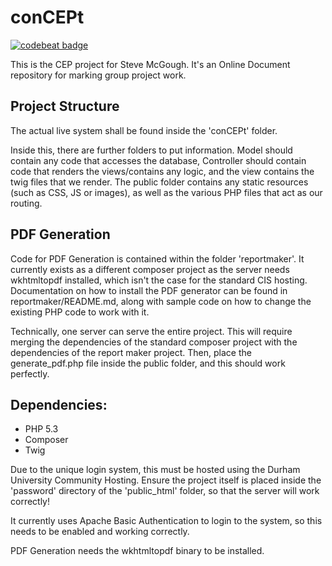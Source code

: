 # conCEPt
[![codebeat badge](https://codebeat.co/badges/c02753d8-0610-451f-b668-b1b45ee33e75)](https://codebeat.co/a/ryan-collins/projects/concept-master)

This is the CEP project for Steve McGough. It's an Online Document repository for marking group project work.

## Project Structure
The actual live system shall be found inside the 'conCEPt' folder.

Inside this, there are further folders to put information. Model should contain any code that accesses the database, Controller should contain code that renders the views/contains any logic, and the view contains the twig files that we render. The public folder contains any static resources (such as CSS, JS or images), as well as the various PHP files that act as our routing.

## PDF Generation
Code for PDF Generation is contained within the folder 'reportmaker'. It currently exists as a different composer project as the server needs wkhtmltopdf installed, which isn't the case for the standard CIS hosting. Documentation on how to install the PDF generator can be found in reportmaker/README.md, along with sample code on how to change the existing PHP code to work with it.

Technically, one server can serve the entire project. This will require merging the dependencies of the standard composer project with the dependencies of the report maker project. Then, place the generate_pdf.php file inside the public folder, and this should work perfectly.

## Dependencies:
+ PHP 5.3
+ Composer
+ Twig

Due to the unique login system, this must be hosted using the Durham University Community Hosting.
Ensure the project itself is placed inside the 'password' directory of the 'public_html' folder, so that the server will work correctly!

It currently uses Apache Basic Authentication to login to the system, so this needs to be enabled and working correctly.

PDF Generation needs the wkhtmltopdf binary to be installed.
